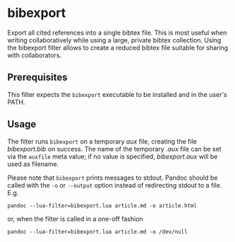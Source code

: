 # bibexport

Export all cited references into a single bibtex file. This is
most useful when writing collaboratively while using a large,
private bibtex collection. Using the bibexport filter allows to
create a reduced bibtex file suitable for sharing with
collaborators.

## Prerequisites

This filter expects the `bibexport` executable to be installed
and in the user's PATH.

## Usage

The filter runs `bibexport` on a temporary *aux* file, creating
the file *bibexport.bib* on success. The name of the temporary
*.aux* file can be set via the `auxfile` meta value; if no value
is specified, *bibexport.aux* will be used as filename.

Please note that `bibexport` prints messages to stdout. Pandoc
should be called with the `-o` or `--output` option instead of
redirecting stdout to a file. E.g.

    pandoc --lua-filter=bibexport.lua article.md -o article.html

or, when the filter is called in a one-off fashion

    pandoc --lua-filter=bibexport.lua article.md -o /dev/null
    

